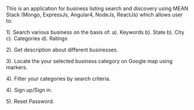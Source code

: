 This is an application for business listing search and discovery using MEAN Stack (Mongo, ExpressJs, Angular4, NodeJs, ReactJs) which allows user to:

1). Search various business on the basis of: a). Keywords b). State b). City c). Categories d). Ratings

2). Get description about different businesses.

3). Locate the your selected business category on Google map using markers.

4). Filter your categories by search criteria.

4). Sign up/Sign in.

5). Reset Password.
